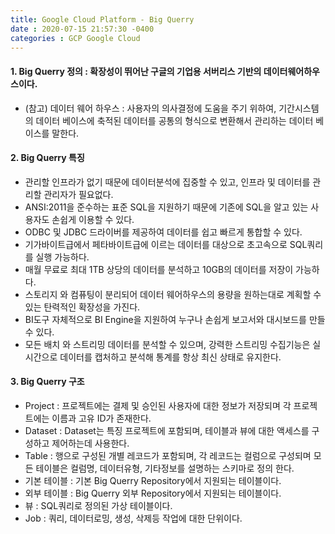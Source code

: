 ```yaml
---
title: Google Cloud Platform - Big Querry
date : 2020-07-15 21:57:30 -0400
categories : GCP Google Cloud
---
```


#### 1. Big Querry 정의  : 확장성이 뛰어난 구글의 기업용 서버리스 기반의 데이터웨어하우스이다.
* (참고) 데이터 웨어 하우스 : 사용자의 의사결정에 도움을 주기 위하여, 기간시스템의 데이터 베이스에 축적된 데이터를 공통의 형식으로 변환해서 관리하는 데이터 베이스를 말한다.



#### 2. Big Querry 특징 
* 관리할 인프라가 없기 때문에 데이터분석에 집중할 수 있고, 인프라 및 데이터를 관리할 관리자가 필요없다.
* ANSI:2011을 준수하는 표준 SQL을 지원하기 때문에 기존에 SQL을 알고 있는 사용자도 손쉽게 이용할 수 있다.
* ODBC 및 JDBC 드라이버를 제공하여 데이터를 쉽고 빠르게 통합할 수 있다.
* 기가바이트급에서 페타바이트급에 이르는 데이터를 대상으로 초고속으로 SQL쿼리를 실행 가능하다.
* 매월 무료로 최대 1TB 상당의 데이터를 분석하고 10GB의 데이터를 저장이 가능하다.
* 스토리지 와 컴퓨팅이 분리되어 데이터 웨어하우스의 용량을 원하는대로 계획할 수 있는 탄력적인 확장성을 가진다.
* BI도구 자체적으로 BI Engine을 지원하여 누구나 손쉽게 보고서와 대시보드를 만들 수 있다.
* 모든 배치 와 스트리밍 데이터를 분석할 수 있으며, 강력한 스트리밍 수집기능은 실시간으로 데이터를 캡처하고 분석해 통계를 항상 최신 상태로 유지한다.



#### 3. Big Querry 구조
*  Project : 프로젝트에는 결제 및 승인된 사용자에 대한 정보가 저장되며 각 프로젝트에는 이름과 고유 ID가 존재한다.
* Dataset : Dataset는 특징 프로젝트에 포함되며, 테이블과 뷰에 대한 액세스를 구성하고 제어하는데 사용한다.
* Table : 행으로 구성된 개별 레코드가 포함되며, 각 레코드는 컬럼으로 구성되며 모든 테이블은 컬럼명, 데이터유형, 기타정보를 설명하는 스키마로 정의 한다.
* 기본 테이블 : 기본 Big Querry Repository에서 지원되는 테이블이다.
* 외부 테이블 : Big Querry 외부 Repository에서 지원되는 테이블이다.
* 뷰 : SQL쿼리로 정의된 가상 테이블이다.
* Job : 쿼리, 데이터로밍, 생성, 삭제등 작업에 대한 단위이다.
